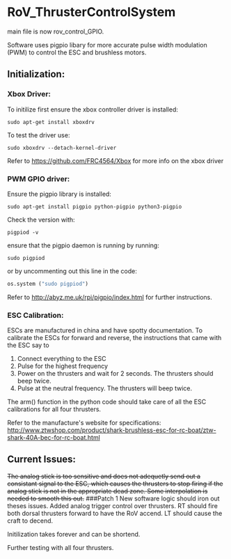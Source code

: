 # RoV_ThrusterControlSystem

main file is now rov_control_GPIO. 

Software uses pigpio libary for more accurate pulse width modulation (PWM) to control the ESC and brushless motors.

## Initialization:
 
### Xbox Driver:
 
To initilize first ensure the xbox controller driver is installed: 

```
sudo apt-get install xboxdrv
```

To test the driver use:
```
sudo xboxdrv --detach-kernel-driver
```

Refer to https://github.com/FRC4564/Xbox for more info on the xbox driver

### PWM GPIO driver:
  
Ensure the pigpio library is installed:
```
sudo apt-get install pigpio python-pigpio python3-pigpio
```
Check the version with:
```
pigpiod -v
```
ensure that the pigpio daemon is running by running:
```
sudo pigpiod
```
or by uncommenting out this line in the code:
```python
os.system ("sudo pigpiod")
```
Refer to http://abyz.me.uk/rpi/pigpio/index.html for further instructions.

### ESC Calibration:
ESCs are manufactured in china and have spotty documentation.
To calibrate the ESCs for forward and reverse, the instructions that came with the ESC say to
1. Connect everything to the ESC 
2. Pulse for the highest frequency
3. Power on the thrusters and wait for 2 seconds. The thrusters should beep twice.
4. Pulse at the neutral frequency. The thrusters will beep twice.

The arm() function in the python code should take care of all the ESC calibrations for all four thrusters. 

Refer to the manufacture's website for specifications: http://www.ztwshop.com/product/shark-brushless-esc-for-rc-boat/ztw-shark-40A-bec-for-rc-boat.html


## Current Issues:
  
~~The analog stick is too sensitive and does not adequetly send out a consistant signal to the ESC, which causes the thrusters to stop firing if the analog stick is not in the appropriate dead zone. Some interpolation is needed to smooth this out.~~
###Patch 1
New software logic should iron out theses issues. 
Added analog trigger control over thrusters. RT should fire both dorsal thrusters forward to have the RoV accend. LT should cause the craft to decend.

Initilization takes forever and can be shortend.

Further testing with all four thrusters.
